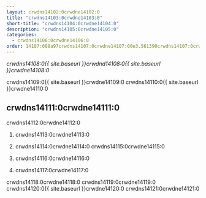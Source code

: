 ```yaml
---
layout: crwdns14102:0crwdne14102:0
title: "crwdns14103:0crwdne14103:0"
short-title: "crwdns14104:0crwdne14104:0"
description: "crwdns14105:0crwdne14105:0"
categories:
  - crwdns14106:0crwdne14106:0
order: 14107:088a97crwdns14107:0crwdne14107:00e3.561390crwdns14107:0crwdne14107:08crwdns14107:0crwdne14107:0
---
```

*crwdns14108:0{{ site.baseurl }}crwdnd14108:0{{ site.baseurl }}crwdne14108:0*

crwdns14109:0{{ site.baseurl }}crwdne14109:0 crwdns14110:0{{ site.baseurl }}crwdne14110:0

## crwdns14111:0crwdne14111:0

crwdns14112:0crwdne14112:0

1. crwdns14113:0crwdne14113:0

2. crwdns14114:0crwdne14114:0 crwdns14115:0crwdne14115:0

3. crwdns14116:0crwdne14116:0

4. crwdns14117:0crwdne14117:0

crwdns14118:0crwdne14118:0 crwdns14119:0crwdne14119:0 crwdns14120:0{{ site.baseurl }}crwdne14120:0 crwdns14121:0crwdne14121:0